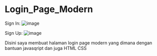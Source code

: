 # Login_Page_Modern


Sign In:
![image](https://github.com/Fathanrachel/Login_Page_Modern/assets/143999649/57fc6246-cb1e-43ce-9910-ac04165e4717)

Sign Up:
![image](https://github.com/Fathanrachel/Login_Page_Modern/assets/143999649/73ef084b-4507-4479-aafe-585d506cd271)

Disini saya membuat halaman login page modern yang dimana dengan bantuan javasqript dan juga HTML CSS

